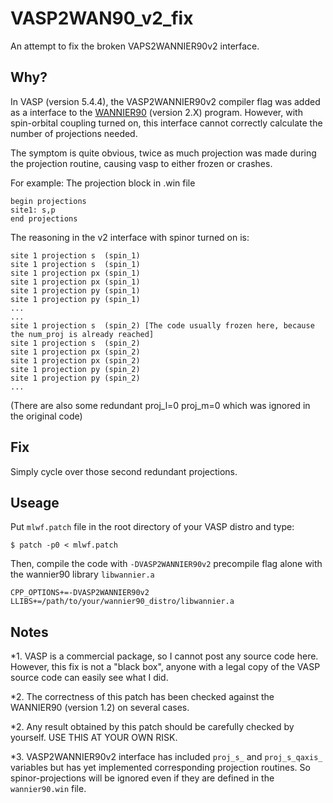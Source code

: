 # VASP2WAN90_v2_fix
An attempt to fix the broken VAPS2WANNIER90v2 interface.

## Why?
In VASP (version 5.4.4), the VASP2WANNIER90v2 compiler flag was added as a interface to the [WANNIER90](https://github.com/wannier-developers/wannier90) (version 2.X) program.
However, with spin-orbital coupling turned on, this interface cannot correctly calculate the number of projections needed.

The symptom is quite obvious, twice as much projection was made during the projection routine, causing vasp to either frozen or crashes.

For example:
The projection block in .win file
```
begin projections
site1: s,p
end projections
```
The reasoning in the v2 interface with spinor turned on is:
```
site 1 projection s  (spin_1)
site 1 projection s  (spin_1)
site 1 projection px (spin_1)
site 1 projection px (spin_1)
site 1 projection py (spin_1)
site 1 projection py (spin_1)
...
...
site 1 projection s  (spin_2) [The code usually frozen here, because the num_proj is already reached]
site 1 projection s  (spin_2)
site 1 projection px (spin_2)
site 1 projection px (spin_2)
site 1 projection py (spin_2)
site 1 projection py (spin_2)
...
```
(There are also some redundant proj_l=0 proj_m=0 which was ignored in the original code)

## Fix
Simply cycle over those second redundant projections.

## Useage
Put `mlwf.patch` file in the root directory of your VASP distro and type:
```
$ patch -p0 < mlwf.patch
```
Then, compile the code with `-DVASP2WANNIER90v2` precompile flag alone with the wannier90 library `libwannier.a`
```
CPP_OPTIONS+=-DVASP2WANNIER90v2
LLIBS+=/path/to/your/wannier90_distro/libwannier.a
```

## Notes

*1. VASP is a commercial package, so I cannot post any source code here. However, this fix is not a "black box", anyone with a legal copy of the VASP source code can easily see what I did.

*2. The correctness of this patch has been checked against the WANNIER90 (version 1.2) on several cases.

*2. Any result obtained by this patch should be carefully checked by yourself. USE THIS AT YOUR OWN RISK.

*3. VASP2WANNIER90v2 interface has included `proj_s_` and `proj_s_qaxis_` variables but has yet implemented corresponding projection routines. So spinor-projections will be ignored even if they are defined in the `wannier90.win` file.

